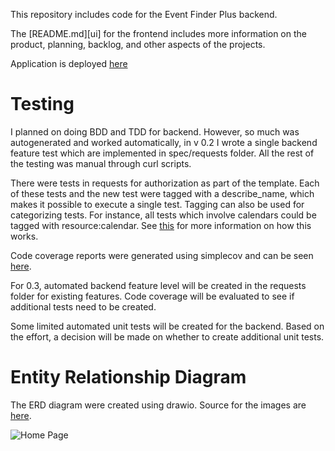 [deployment]: (https://ethanstrominger.github.io/event-finder-plus-ui/)
[rspec-tag]: (https://relishapp.com/rspec/rspec-core/v/2-12/docs/command-line/tag-option)

This repository includes code for the Event Finder Plus backend.

The [README.md][ui] for the frontend includes more information on the product, planning, backlog, and other aspects of the projects.

Application is deployed [here](https://ethanstrominger.github.io/event-finder-plus-ui/)

# Testing <a name="Testing"></a>
I planned on doing BDD and TDD for backend.  However, so much was autogenerated
and worked automatically, in v 0.2 I wrote a single backend feature test which
are implemented in spec/requests folder.  All the rest of the testing was
manual through curl scripts.

There were tests in requests for authorization as part of the template.  Each
of these tests and the new test were tagged with a describe_name, which makes
it possible to execute a single test.  Tagging can also be used for categorizing
tests.  For instance, all tests which involve calendars could be tagged with
resource:calendar.  See [this][rspec-tag] for more information on how this works.

Code coverage reports were generated using simplecov and can be seen [here](testreports/index.html).

For 0.3, automated backend feature level will be created
in the requests folder for existing features.  Code coverage will be evaluated
to see if additional tests need to be created.

Some limited automated unit tests will be created for the backend.  Based on the effort,
a decision will be made on whether to create additional unit tests.

# Entity Relationship Diagram <a name="ERD"></a>
The ERD diagram were created using drawio.  Source for the images are
[here](markdown_images/drawio).

![Home Page](markdown_images/drawio/mockup-erd.png?raw=true)
